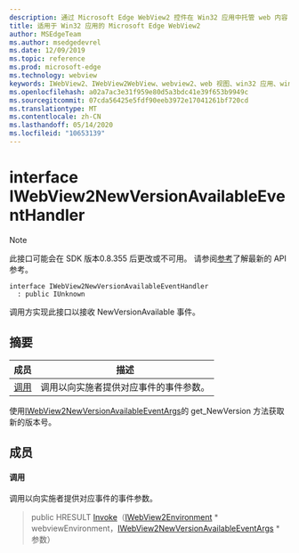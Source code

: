```yaml
---
description: 通过 Microsoft Edge WebView2 控件在 Win32 应用中托管 web 内容
title: 适用于 Win32 应用的 Microsoft Edge WebView2
author: MSEdgeTeam
ms.author: msedgedevrel
ms.date: 12/09/2019
ms.topic: reference
ms.prod: microsoft-edge
ms.technology: webview
keywords: IWebView2、IWebView2WebView、webview2、web 视图、win32 应用、win32、edge
ms.openlocfilehash: a02a7ac3e31f959e80d5a3bdc41e39f653b9949c
ms.sourcegitcommit: 07cda56425e5fdf90eeb3972e17041261bf720cd
ms.translationtype: MT
ms.contentlocale: zh-CN
ms.lasthandoff: 05/14/2020
ms.locfileid: "10653139"
---
```

# interface IWebView2NewVersionAvailableEventHandler 

> [!NOTE]
> 此接口可能会在 SDK 版本0.8.355 后更改或不可用。 请参阅[参考](../../../webview2-api-reference.md)了解最新的 API 参考。

```
interface IWebView2NewVersionAvailableEventHandler
  : public IUnknown
```

调用方实现此接口以接收 NewVersionAvailable 事件。

## 摘要

 成员                        | 描述
--------------------------------|---------------------------------------------
[调用](#invoke) | 调用以向实施者提供对应事件的事件参数。

使用[IWebView2NewVersionAvailableEventArgs](IWebView2NewVersionAvailableEventArgs.md)的 get_NewVersion 方法获取新的版本号。

## 成员

#### 调用 

调用以向实施者提供对应事件的事件参数。

> public HRESULT [Invoke](#invoke)（[IWebView2Environment](IWebView2Environment.md) * webviewEnvironment，[IWebView2NewVersionAvailableEventArgs](IWebView2NewVersionAvailableEventArgs.md) * 参数）

